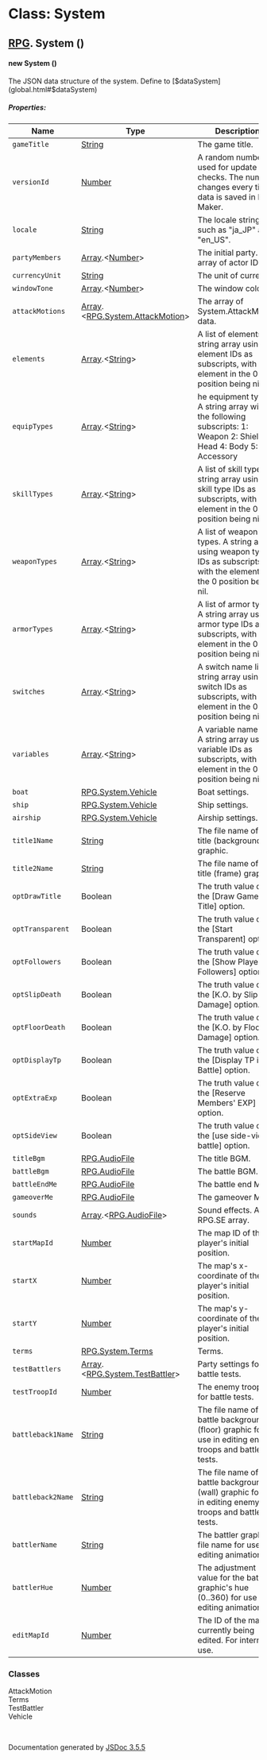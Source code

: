 # Class: System

## [RPG](RPG.md).  System ()

#### new System ()

The JSON data structure of the system. Define to [$dataSystem](global.html#$dataSystem)

##### Properties:

| Name | Type | Description |
| --- | --- | --- |
| `gameTitle` | [String](String.md) | The game title. |
| `versionId` | [Number](Number.md) | A random number used for update checks. The number changes every time data is saved in RPG Maker. |
| `locale` | [String](String.md) | The locale string such as "ja_JP" and "en_US". |
| `partyMembers` | [Array](Array.md).<[Number](Number.md)> | The initial party. An array of actor IDs. |
| `currencyUnit` | [String](String.md) | The unit of currency. |
| `windowTone` | [Array](Array.md).<[Number](Number.md)> | The window color. |
| `attackMotions` | [Array](Array.md).<[RPG.System.AttackMotion](RPG.System.AttackMotion.md)> | The array of System.AttackMotion data. |
| `elements` | [Array](Array.md).<[String](String.md)> | A list of elements. A string array using element IDs as subscripts, with the element in the 0 position being nil. |
| `equipTypes` | [Array](Array.md).<[String](String.md)> | he equipment type. A string array with the following subscripts: 1: Weapon 2: Shield 3: Head 4: Body 5: Accessory |
| `skillTypes` | [Array](Array.md).<[String](String.md)> | A list of skill types. A string array using skill type IDs as subscripts, with the element in the 0 position being nil. |
| `weaponTypes` | [Array](Array.md).<[String](String.md)> | A list of weapon types. A string array using weapon type IDs as subscripts, with the element in the 0 position being nil. |
| `armorTypes` | [Array](Array.md).<[String](String.md)> | A list of armor types. A string array using armor type IDs as subscripts, with the element in the 0 position being nil. |
| `switches` | [Array](Array.md).<[String](String.md)> | A switch name list. A string array using switch IDs as subscripts, with the element in the 0 position being nil. |
| `variables` | [Array](Array.md).<[String](String.md)> | A variable name list. A string array using variable IDs as subscripts, with the element in the 0 position being nil. |
| `boat` | [RPG.System.Vehicle](RPG.System.Vehicle.md) | Boat settings. |
| `ship` | [RPG.System.Vehicle](RPG.System.Vehicle.md) | Ship settings. |
| `airship` | [RPG.System.Vehicle](RPG.System.Vehicle.md) | Airship settings. |
| `title1Name` | [String](String.md) | The file name of the title (background) graphic. |
| `title2Name` | [String](String.md) | The file name of the title (frame) graphic. |
| `optDrawTitle` | Boolean | The truth value of the [Draw Game Title] option. |
| `optTransparent` | Boolean | The truth value of the [Start Transparent] option. |
| `optFollowers` | Boolean | The truth value of the [Show Player Followers] option. |
| `optSlipDeath` | Boolean | The truth value of the [K.O. by Slip Damage] option. |
| `optFloorDeath` | Boolean | The truth value of the [K.O. by Floor Damage] option. |
| `optDisplayTp` | Boolean | The truth value of the [Display TP in Battle] option. |
| `optExtraExp` | Boolean | The truth value of the [Reserve Members' EXP] option. |
| `optSideView` | Boolean | The truth value of the [use side-view battle] option. |
| `titleBgm` | [RPG.AudioFile](RPG.AudioFile.md) | The title BGM. |
| `battleBgm` | [RPG.AudioFile](RPG.AudioFile.md) | The battle BGM. |
| `battleEndMe` | [RPG.AudioFile](RPG.AudioFile.md) | The battle end ME. |
| `gameoverMe` | [RPG.AudioFile](RPG.AudioFile.md) | The gameover ME. |
| `sounds` | [Array](Array.md).<[RPG.AudioFile](RPG.AudioFile.md)> | Sound effects. An RPG.SE array. |
| `startMapId` | [Number](Number.md) | The map ID of the player's initial position. |
| `startX` | [Number](Number.md) | The map's x-coordinate of the player's initial position. |
| `startY` | [Number](Number.md) | The map's y-coordinate of the player's initial position. |
| `terms` | [RPG.System.Terms](RPG.System.Terms.md) | Terms. |
| `testBattlers` | [Array](Array.md).<[RPG.System.TestBattler](RPG.System.TestBattler.md)> | Party settings for battle tests. |
| `testTroopId` | [Number](Number.md) | The enemy troop ID for battle tests. |
| `battleback1Name` | [String](String.md) | The file name of the battle background (floor) graphic for use in editing enemy troops and battle tests. |
| `battleback2Name` | [String](String.md) | The file name of the battle background (wall) graphic for use in editing enemy troops and battle tests. |
| `battlerName` | [String](String.md) | The battler graphic file name for use in editing animations. |
| `battlerHue` | [Number](Number.md) | The adjustment value for the battler graphic's hue (0..360) for use in editing animations. |
| `editMapId` | [Number](Number.md) | The ID of the map currently being edited. For internal use. |

<dl>
</dl>

### Classes

<dl>
                    <dt><a>AttackMotion</a></dt>
                    <dd></dd>
                    <dt><a>Terms</a></dt>
                    <dd></dd>
                    <dt><a>TestBattler</a></dt>
                    <dd></dd>
                    <dt><a>Vehicle</a></dt>
                    <dd></dd>
                </dl>


 <br>

  Documentation generated by [JSDoc 3.5.5](https://github.com/jsdoc3/jsdoc)
